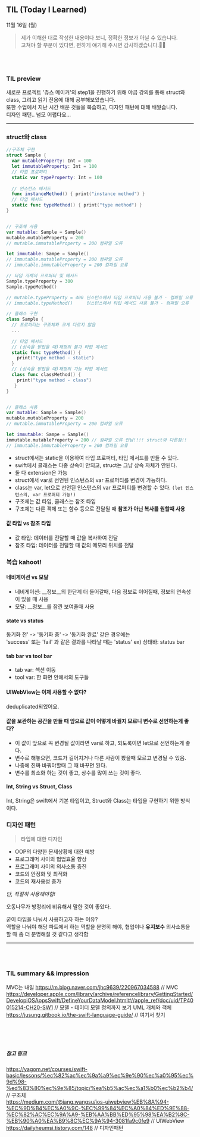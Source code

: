 ## TIL (Today I Learned)
11월 16일 (월)
> 제가 이해한 대로 작성한 내용이다 보니, 정확한 정보가 아닐 수 있습니다.   
고쳐야 할 부분이 있다면, 편하게 얘기해 주시면 감사하겠습니다.🙏🏻

<br/>
<br/>

### TIL preview
새로운 프로젝트 '쥬스 메이커'의 step1을 진행하기 위해 야곰 강의를 통해 struct와 class, 그리고 읽기 전용에 대해 공부해보았습니다.  
또한 수업에서 지난 시간 배운 것들을 복습하고, 디자인 패턴에 대해 배웠습니다.  
디자인 패턴.. 넘모 어렵다요...  

---  

### struct와 class
```swift
//구조체 구현
struct Sample {
  var mutableProperty: Int = 100
  let immutableProperty: Int = 100
  // 타입 프로퍼티
  static var typeProperty: Int = 100
  
  // 인스턴스 메서드
  func instanceMethod() { print("instance method") }
  // 타입 메서드
  static func typeMethod() { print("type method") }
}


// 구조체 사용
var mutable: Sample = Sample()
mutable.mutableProperty = 200
// mutable.immutableProperty = 200 컴파일 오류

let immutable: Sampe = Sample()
// immutable.mutableProperty = 200 컴파일 오류
// immutable.immutableProperty = 200 컴파일 오류

// 타입 자체의 프로퍼티 및 메서드
Sample.typeProperty = 300
Sample.typeMethod() 

// mutable.typeProperty = 400 인스턴스에서 타입 프로퍼티 사용 불가 - 컴파일 오류
// immutable.typeMethod()     인스턴스에서 타입 메서드 사용 불가 - 컴파일 오류

```

```swift
// 클래스 구현
class Sample {
  // 프로퍼티는 구조체와 크게 다르지 않음
  ...
  
  // 타입 메서드
  // (상속을 받았을 때)재정의 불가 타입 메서드
  static func typeMethod() {
    print("type method - static")
  }
  // (상속을 받았을 때)재정의 가능 타입 메서드
  class func classMethod() {
    print("type method - class")
   }
}


// 클래스 사용
var mutable: Sample = Sample()
mutable.mutableProperty = 200
// mutable.immutableProperty = 200 컴파일 오류

let immutable: Sampe = Sample()
immutable.mutableProperty = 200 // 컴파일 오류 안남!!!! struct와 다른점!!
// immutable.immutableProperty = 200 컴파일 오류

```

- struct에서는 static을 이용하여 타입 프로퍼티, 타입 메서드를 만들 수 있다.
- swift에서 클래스는 다중 상속이 안되고, struct는 그냥 상속 자체가 안된다.
- 둘 다 extension은 가능
- struct에서 var로 선언된 인스턴스의 var 프로퍼티를 변경이 가능하다.
- class는 var, let으로 선언된 인스턴스의 var 프로퍼티를 변경할 수 있다. `(let 인스턴스의, var 프로퍼티 가능!)`
- 구조체는 값 타입, 클래스는 참조 타입
- 구조체는 다른 객체 또는 함수 등으로 전달될 때 __참조가 아닌 복사를 원할때 사용__

#### 값 타입 vs 참조 타입
- 값 타입: 데이터를 전달할 때 값을 복사하여 전달
- 참조 타입: 데이터를 전달할 때 값의 메모리 위치를 전달


### 복습 kahoot!

#### 네비게이션 vs 모달
- 네비게이션: __정보__의 한단계 더 들어갈때, 다음 정보로 이어질때, 정보의 연속성이 있을 때 사용
- 모달: __정보__를 잠깐 보여줄때 사용

#### state vs status
동기화 전' -> '동기화 중' -> '동기화 완료' 같은 경우에는  
'success' 또는 'fail' 과 같은 결과를 나타날 때는 'status' ex) 상태바: status bar  

#### tab bar vs tool bar
- tab var: 섹션 이동  
- tool var: 한 화면 안에서의 도구들  

#### UIWebView는 이제 사용할 수 없다?
deduplicated되었어요.

#### 값을 보관하는 공간을 만들 때 앞으로 값이 어떻게 바뀔지 모르니 변수로 선언하는게 좋다?
- 이 값이 앞으로 꼭 변경될 값이라면 var로 하고, 되도록이면 let으로 선언하는게 좋다.  
- 변수로 해놓으면, 코드가 길어지거나 다른 사람이 봤을때 모르고 변경될 수 있음.
- 나중에 진짜 바꿔야할때 그 때 바꾸면 된다.
- 변수를 최소화 하는 것이 좋고, 상수를 많이 쓰는 것이 좋다.

#### Int, String vs Struct, Class
Int, String은 swift에서 기본 타입이고, Struct와 Class는 타입을 구현하기 위한 방식이다.  

### 디자인 패턴
> 타입에 대한 디자인 

- OOP의 다양한 문제상황에 대한 예방
- 프로그래머 사이의 협업효율 향상
- 프로그래머 사이의 의사소통 증진
- 코드의 안정화 및 최적화
- 코드의 재사용성 증가

_단, 적절히 사용해야함!_

오동나무가 방정리에 비유해서 말한 것이 좋았다.  

굳이 타입을 나눠서 사용하고자 하는 이유?  
역할을 나눠야 해당 파트에서 하는 
역할을 분명히 해야, 협업이나 __유지보수__ 의사소통을 할 때 좀 더 분명해질 것 같다고 생각함  



---

<br/>
<br/>


### TIL summary && impression
MVC는 내일
https://m.blog.naver.com/jhc9639/220967034588 // MVC  
https://developer.apple.com/library/archive/referencelibrary/GettingStarted/DevelopiOSAppsSwift/DefineYourDataModel.html#//apple_ref/doc/uid/TP40015214-CH20-SW1 // 모델 - 데이터 모델 정의까지 보기
UML
개체와 객체
https://jusung.gitbook.io/the-swift-language-guide/ // 여기서 찾기  


<br/>
<br/>
<br/>

##### 참고 링크
https://yagom.net/courses/swift-basic/lessons/%ec%82%ac%ec%9a%a9%ec%9e%90%ec%a0%95%ec%9d%98-%ed%83%80%ec%9e%85/topic/%ea%b5%ac%ec%a1%b0%ec%b2%b4/ // 구조체  
https://medium.com/@jang.wangsu/ios-uiwebview%EB%8A%94-%EC%9D%B4%EC%A0%9C-%EC%99%84%EC%A0%84%ED%9E%88-%EC%82%AC%EC%9A%A9-%EB%AA%BB%ED%95%98%EA%B2%8C-%EB%90%A0%EA%B9%8C%EC%9A%94-3081fa9c0fe9 // UIWebView  
https://dailyheumsi.tistory.com/148 // 디자인패턴   

